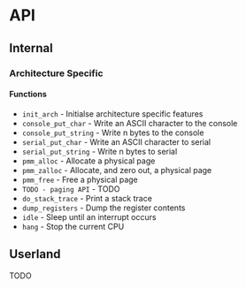 # API

## Internal

### Architecture Specific

#### Functions

* `init_arch`          - Initialse architecture specific features
* `console_put_char`   - Write an ASCII character to the console
* `console_put_string` - Write n bytes to the console
* `serial_put_char`    - Write an ASCII character to serial
* `serial_put_string`  - Write n bytes to serial
* `pmm_alloc`          - Allocate a physical page
* `pmm_zalloc`         - Allocate, and zero out, a physical page
* `pmm_free`           - Free a physical page
* `TODO - paging API`  - TODO
* `do_stack_trace`     - Print a stack trace
* `dump_registers`     - Dump the register contents
* `idle`               - Sleep until an interrupt occurs
* `hang`               - Stop the current CPU

## Userland

TODO
